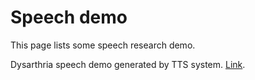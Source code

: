 # Speech demo

This page lists some speech research demo.

Dysarthria speech demo generated by TTS system. [Link](https://tomzongyuhan.github.io/dysarthria_tts_demo/).